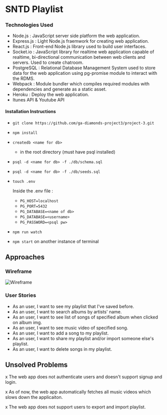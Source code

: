 # SNTD Playlist

### Technologies Used
- Node.js : JavaScript server side platform the web application.
- Express.js : Light Node.js fraemwork for creating web application.
- React.js : Front-end Node.js library used to build user interfaces.
- Socket.io : JavaScript library for realtime web application capable of realtime, bi-directional communication between web clients and servers. Used to create chatroom.
- PostgreSQL : Relational Database Management System used to store data for the web application using pg-promise module to interact with the RDMS.
- Webpack : Module bundler which compiles required modules with dependencies and generate as a static asset.
- Heroku : Deploy the web application.
- Itunes API & Youtube API

#### Installation Instructions
- `git clone https://github.com/ga-diamonds-project3/project-3.git`
- `npm install`
- `createdb <name for db>` 
  - in the root directory (must have psql installed)
- `psql -d <name for db> -f ./db/schema.sql`
- `psql -d <name for db> -f ./db/seeds.sql`
- `touch .env`

  Inside the .env file : 
  - `PG_HOST=localhost`
  - `PG_PORT=5432`
  - `PG_DATABASE=<name of db>`
  - `PG_DATABASE=<username>`
  - `PG_PASSWORD=<psql pw>`
- `npm run watch`
- `npm start` on another instance of terminal

## Approaches

### Wireframe
![Wireframe](https://git.generalassemb.ly/storage/user/30/files/ae288ea4-b00d-11e6-8fa8-385cf6f1fe5c)

### User Stories
- As an user, I want to see my playlist that I've saved before.
- As an user, I want to search albums by artists' name.
- As an user, I want to see list of songs of specified album when clicked on album img.
- As an user, I want to see music video of specified song.
- As an user, I want to add a song to my playlist.
- As an user, I want to share my playlist and/or import someone else's playlist.
- As an user, I want to delete songs in my playlist.

## Unsolved Problems
x  The web app does not authenticate users and doesn't support signup and login.

x  As of now, the web app automatically fetches all music videos which slows down the applicaiton.

x  The web app does not support users to export and import playlist.
